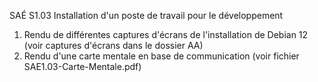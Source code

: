 SAÉ S1.03 Installation d'un poste de travail pour le développement 

1) Rendu de différentes captures d'écrans de l'installation de Debian 12 (voir captures d'écrans dans le dossier AA)
2) Rendu d'une carte mentale en base de communication (voir fichier SAE1.03-Carte-Mentale.pdf)
